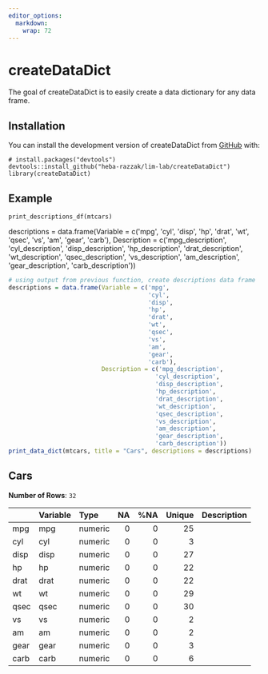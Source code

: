 ```yaml
---
editor_options: 
  markdown: 
    wrap: 72
---
```


# createDataDict

<!-- badges: start -->

<!-- badges: end -->

The goal of createDataDict is to easily create a data dictionary for any
data frame.

## Installation

You can install the development version of createDataDict from
[GitHub](https://github.com/) with:

```         
# install.packages("devtools")
devtools::install_github("heba-razzak/lim-lab/createDataDict")
library(createDataDict)
```

## Example

```         
print_descriptions_df(mtcars)
```
descriptions = data.frame(Variable = c('mpg',
                                       'cyl',
                                       'disp',
                                       'hp',
                                       'drat',
                                       'wt',
                                       'qsec',
                                       'vs',
                                       'am',
                                       'gear',
                                       'carb'),
                          Description = c('mpg_description',
                                         'cyl_description',
                                         'disp_description',
                                         'hp_description',
                                         'drat_description',
                                         'wt_description',
                                         'qsec_description',
                                         'vs_description',
                                         'am_description',
                                         'gear_description',
                                         'carb_description'))

``` r
# using output from previous function, create descriptions data frame
descriptions = data.frame(Variable = c('mpg',
                                       'cyl',
                                       'disp',
                                       'hp',
                                       'drat',
                                       'wt',
                                       'qsec',
                                       'vs',
                                       'am',
                                       'gear',
                                       'carb'),
                          Description = c('mpg_description',
                                         'cyl_description',
                                         'disp_description',
                                         'hp_description',
                                         'drat_description',
                                         'wt_description',
                                         'qsec_description',
                                         'vs_description',
                                         'am_description',
                                         'gear_description',
                                         'carb_description'))
print_data_dict(mtcars, title = "Cars", descriptions = descriptions)
```

## **Cars**  
**Number of Rows**: `32`

|     |Variable |Type    | NA| %NA| Unique|Description |
|:----|:--------|:-------|--:|---:|------:|:-----------|
|mpg  |mpg      |numeric |  0|   0|     25|            |
|cyl  |cyl      |numeric |  0|   0|      3|            |
|disp |disp     |numeric |  0|   0|     27|            |
|hp   |hp       |numeric |  0|   0|     22|            |
|drat |drat     |numeric |  0|   0|     22|            |
|wt   |wt       |numeric |  0|   0|     29|            |
|qsec |qsec     |numeric |  0|   0|     30|            |
|vs   |vs       |numeric |  0|   0|      2|            |
|am   |am       |numeric |  0|   0|      2|            |
|gear |gear     |numeric |  0|   0|      3|            |
|carb |carb     |numeric |  0|   0|      6|            |
